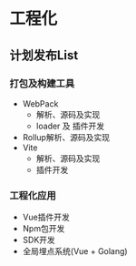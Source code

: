 # 工程化

## 计划发布List

### 打包及构建工具
- WebPack
    - 解析、源码及实现
    - loader 及 插件开发
- Rollup解析、源码及实现
- Vite
    - 解析、源码及实现
    - 插件开发

### 工程化应用
- Vue插件开发
- Npm包开发
- SDK开发
- 全局埋点系统(Vue + Golang)
